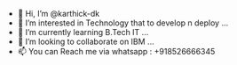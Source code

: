 - 👋 Hi, I’m @karthick-dk
- 👀 I’m interested in Technology that to develop n deploy ...
- 🌱 I’m currently learning B.Tech IT ...
- 💞️ I’m looking to collaborate on IBM ...
- 📫 You can Reach me via whatsapp : +918526666345

<!---
karthick-dk/karthick-dk is a ✨ special ✨ repository because its `README.md` (this file) appears on your GitHub profile.
You can click the Preview link to take a look at your changes.
--->
